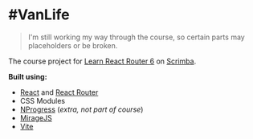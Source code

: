 # \#VanLife

> I'm still working my way through the course, so certain parts may placeholders or be broken.

The course project for [Learn React Router 6](https://scrimba.com/learn/reactrouter6) on
[Scrimba](https://scrimba.com/).

**Built using:**
- [React](https://react.dev/) and [React Router](https://reactrouter.com/en/main)
- CSS Modules
- [NProgress](https://www.npmjs.com/package/nprogress) (*extra, not part of course*)
- [MirageJS](https://miragejs.com/)
- [Vite](https://vitejs.dev/)
